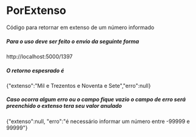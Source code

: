 # PorExtenso
Código para retornar em extenso de um número informado



##### Para o uso deve ser feito o envio da seguinte forma 
http://localhost:5000/1397

##### O retorno espesrado é 
{"extenso":"Mil e Trezentos e Noventa e Sete","erro":null}

##### Caso ocorra algum erro ou o campo fique vazio o campo de erro será preenchido o extenso tera seu valor anulado
{"extenso":null, "erro":"é necessário informar um número entre -99999 e 99999"}
